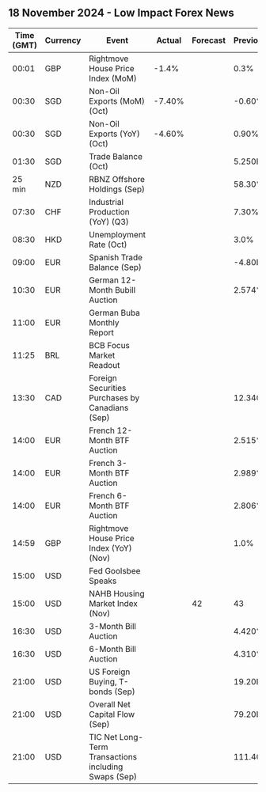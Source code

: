 ## 18 November 2024 - Low Impact Forex News

| Time (GMT) | Currency | Event | Actual | Forecast | Previous |
|------|----------|-------|--------|----------|----------|
| 00:01 | GBP | Rightmove House Price Index (MoM) | -1.4% |  | 0.3% |
| 00:30 | SGD | Non-Oil Exports (MoM) (Oct) | -7.40% |  | -0.60% |
| 00:30 | SGD | Non-Oil Exports (YoY) (Oct) | -4.60% |  | 0.90% |
| 01:30 | SGD | Trade Balance (Oct) |  |  | 5.250B |
| 25 min | NZD | RBNZ Offshore Holdings (Sep) |  |  | 58.30% |
| 07:30 | CHF | Industrial Production (YoY) (Q3) |  |  | 7.30% |
| 08:30 | HKD | Unemployment Rate (Oct) |  |  | 3.0% |
| 09:00 | EUR | Spanish Trade Balance (Sep) |  |  | -4.80B |
| 10:30 | EUR | German 12-Month Bubill Auction |  |  | 2.574% |
| 11:00 | EUR | German Buba Monthly Report |  |  |  |
| 11:25 | BRL | BCB Focus Market Readout |  |  |  |
| 13:30 | CAD | Foreign Securities Purchases by Canadians (Sep) |  |  | 12.340B |
| 14:00 | EUR | French 12-Month BTF Auction |  |  | 2.515% |
| 14:00 | EUR | French 3-Month BTF Auction |  |  | 2.989% |
| 14:00 | EUR | French 6-Month BTF Auction |  |  | 2.806% |
| 14:59 | GBP | Rightmove House Price Index (YoY) (Nov) |  |  | 1.0% |
| 15:00 | USD | Fed Goolsbee Speaks |  |  |  |
| 15:00 | USD | NAHB Housing Market Index (Nov) |  | 42 | 43 |
| 16:30 | USD | 3-Month Bill Auction |  |  | 4.420% |
| 16:30 | USD | 6-Month Bill Auction |  |  | 4.310% |
| 21:00 | USD | US Foreign Buying, T-bonds (Sep) |  |  | 19.20B |
| 21:00 | USD | Overall Net Capital Flow (Sep) |  |  | 79.20B |
| 21:00 | USD | TIC Net Long-Term Transactions including Swaps (Sep) |  |  | 111.40B |
